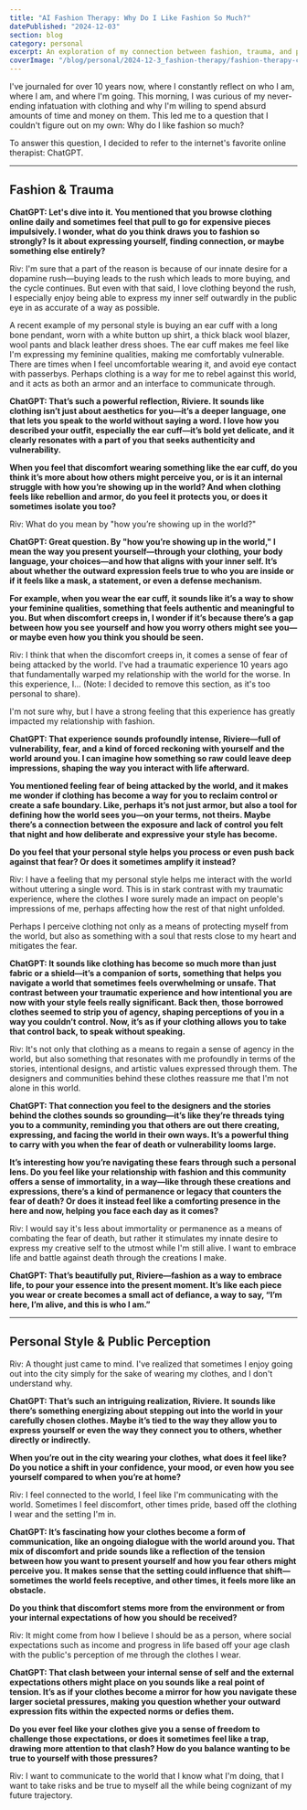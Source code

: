 ```yaml
---
title: "AI Fashion Therapy: Why Do I Like Fashion So Much?"
datePublished: "2024-12-03"
section: blog
category: personal
excerpt: An exploration of my connection between fashion, trauma, and public perception.
coverImage: "/blog/personal/2024-12-3_fashion-therapy/fashion-therapy-cover-image.webp"
---
```


I've journaled for over 10 years now, where I constantly reflect on who I am, where I am, and where I'm going. This morning, I was curious of my never-ending infatuation with clothing and why I'm willing to spend absurd amounts of time and money on them. This led me to a question that I couldn't figure out on my own: Why do I like fashion so much?

To answer this question, I decided to refer to the internet's favorite online therapist: ChatGPT.

---

## Fashion & Trauma

**ChatGPT: Let's dive into it. You mentioned that you browse clothing online daily and sometimes feel that pull to go for expensive pieces impulsively. I wonder, what do you think draws you to fashion so strongly? Is it about expressing yourself, finding connection, or maybe something else entirely?**

Riv: I'm sure that a part of the reason is because of our innate desire for a dopamine rush—buying leads to the rush which leads to more buying, and the cycle continues. But even with that said, I love clothing beyond the rush, I especially enjoy being able to express my inner self outwardly in the public eye in as accurate of a way as possible.

A recent example of my personal style is buying an ear cuff with a long bone pendant, worn with a white button up shirt, a thick black wool blazer, wool pants and black leather dress shoes. The ear cuff makes me feel like I'm expressing my feminine qualities, making me comfortably vulnerable. There are times when I feel uncomfortable wearing it, and avoid eye contact with passerbys. Perhaps clothing is a way for me to rebel against this world, and it acts as both an armor and an interface to communicate through.

**ChatGPT: That’s such a powerful reflection, Riviere. It sounds like clothing isn’t just about aesthetics for you—it’s a deeper language, one that lets you speak to the world without saying a word. I love how you described your outfit, especially the ear cuff—it’s bold yet delicate, and it clearly resonates with a part of you that seeks authenticity and vulnerability.**

**When you feel that discomfort wearing something like the ear cuff, do you think it’s more about how others might perceive you, or is it an internal struggle with how you’re showing up in the world? And when clothing feels like rebellion and armor, do you feel it protects you, or does it sometimes isolate you too?**

Riv: What do you mean by "how you’re showing up in the world?"

**ChatGPT: Great question. By "how you’re showing up in the world," I mean the way you present yourself—through your clothing, your body language, your choices—and how that aligns with your inner self. It’s about whether the outward expression feels true to who you are inside or if it feels like a mask, a statement, or even a defense mechanism.**

**For example, when you wear the ear cuff, it sounds like it’s a way to show your feminine qualities, something that feels authentic and meaningful to you. But when discomfort creeps in, I wonder if it’s because there’s a gap between how you see yourself and how you worry others might see you—or maybe even how you think you should be seen.**

Riv: I think that when the discomfort creeps in, it comes a sense of fear of being attacked by the world. I've had a traumatic experience 10 years ago that fundamentally warped my relationship with the world for the worse. In this experience, I... (Note: I decided to remove this section, as it's too personal to share).

I'm not sure why, but I have a strong feeling that this experience has greatly impacted my relationship with fashion.

**ChatGPT: That experience sounds profoundly intense, Riviere—full of vulnerability, fear, and a kind of forced reckoning with yourself and the world around you. I can imagine how something so raw could leave deep impressions, shaping the way you interact with life afterward.**

**You mentioned feeling fear of being attacked by the world, and it makes me wonder if clothing has become a way for you to reclaim control or create a safe boundary. Like, perhaps it’s not just armor, but also a tool for defining how the world sees you—on your terms, not theirs. Maybe there’s a connection between the exposure and lack of control you felt that night and how deliberate and expressive your style has become.**

**Do you feel that your personal style helps you process or even push back against that fear? Or does it sometimes amplify it instead?**

Riv: I have a feeling that my personal style helps me interact with the world without uttering a single word. This is in stark contrast with my traumatic experience, where the clothes I wore surely made an impact on people's impressions of me, perhaps affecting how the rest of that night unfolded.

Perhaps I perceive clothing not only as a means of protecting myself from the world, but also as something with a soul that rests close to my heart and mitigates the fear.

**ChatGPT: It sounds like clothing has become so much more than just fabric or a shield—it’s a companion of sorts, something that helps you navigate a world that sometimes feels overwhelming or unsafe. That contrast between your traumatic experience and how intentional you are now with your style feels really significant. Back then, those borrowed clothes seemed to strip you of agency, shaping perceptions of you in a way you couldn’t control. Now, it’s as if your clothing allows you to take that control back, to speak without speaking.**

Riv: It's not only that clothing as a means to regain a sense of agency in the world, but also something that resonates with me profoundly in terms of the stories, intentional designs, and artistic values expressed through them. The designers and communities behind these clothes reassure me that I'm not alone in this world.

**ChatGPT: That connection you feel to the designers and the stories behind the clothes sounds so grounding—it’s like they’re threads tying you to a community, reminding you that others are out there creating, expressing, and facing the world in their own ways. It’s a powerful thing to carry with you when the fear of death or vulnerability looms large.**

**It’s interesting how you’re navigating these fears through such a personal lens. Do you feel like your relationship with fashion and this community offers a sense of immortality, in a way—like through these creations and expressions, there’s a kind of permanence or legacy that counters the fear of death? Or does it instead feel like a comforting presence in the here and now, helping you face each day as it comes?**

Riv: I would say it's less about immortality or permanence as a means of combating the fear of death, but rather it stimulates my innate desire to express my creative self to the utmost while I'm still alive. I want to embrace life and battle against death through the creations I make.

**ChatGPT: That’s beautifully put, Riviere—fashion as a way to embrace life, to pour your essence into the present moment. It’s like each piece you wear or create becomes a small act of defiance, a way to say, “I’m here, I’m alive, and this is who I am.”**

---

## Personal Style & Public Perception

Riv: A thought just came to mind. I've realized that sometimes I enjoy going out into the city simply for the sake of wearing my clothes, and I don't understand why.

**ChatGPT: That’s such an intriguing realization, Riviere. It sounds like there’s something energizing about stepping out into the world in your carefully chosen clothes. Maybe it’s tied to the way they allow you to express yourself or even the way they connect you to others, whether directly or indirectly.**

**When you’re out in the city wearing your clothes, what does it feel like? Do you notice a shift in your confidence, your mood, or even how you see yourself compared to when you’re at home?**

Riv: I feel connected to the world, I feel like I'm communicating with the world. Sometimes I feel discomfort, other times pride, based off the clothing I wear and the setting I'm in.

**ChatGPT: It’s fascinating how your clothes become a form of communication, like an ongoing dialogue with the world around you. That mix of discomfort and pride sounds like a reflection of the tension between how you want to present yourself and how you fear others might perceive you. It makes sense that the setting could influence that shift—sometimes the world feels receptive, and other times, it feels more like an obstacle.**

**Do you think that discomfort stems more from the environment or from your internal expectations of how you should be received?**

Riv: It might come from how I believe I should be as a person, where social expectations such as income and progress in life based off your age clash with the public's perception of me through the clothes I wear.

**ChatGPT: That clash between your internal sense of self and the external expectations others might place on you sounds like a real point of tension. It’s as if your clothes become a mirror for how you navigate these larger societal pressures, making you question whether your outward expression fits within the expected norms or defies them.**

**Do you ever feel like your clothes give you a sense of freedom to challenge those expectations, or does it sometimes feel like a trap, drawing more attention to that clash? How do you balance wanting to be true to yourself with those pressures?**

Riv: I want to communicate to the world that I know what I'm doing, that I want to take risks and be true to myself all the while being cognizant of my future trajectory.
